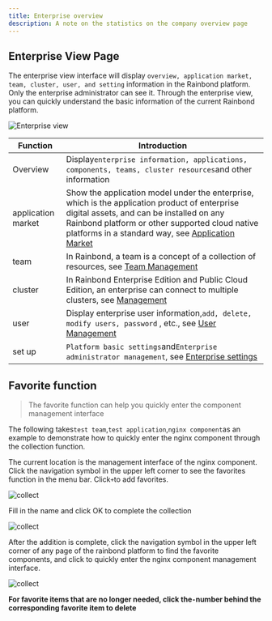 ```yaml
---
title: Enterprise overview
description: A note on the statistics on the company overview page
---
```


## Enterprise View Page

The enterprise view interface will display `overview, application market, team, cluster, user, and setting` information in the Rainbond platform. Only the enterprise administrator can see it. Through the enterprise view, you can quickly understand the basic information of the current Rainbond platform.

![Enterprise view](https://static.goodrain.com/docs/5.6/use-manual/user-manual/dashboad/Overview.png)

| Function           | Introduction                                                                                                                                                                                                                                                                                       |
| ------------------ | -------------------------------------------------------------------------------------------------------------------------------------------------------------------------------------------------------------------------------------------------------------------------------------------------- |
| Overview           | Display`enterprise information, applications, components, teams, cluster resources`and other information                                                                                                                                                                                           |
| application market | Show the application model under the enterprise, which is the application product of enterprise digital assets, and can be installed on any Rainbond platform or other supported cloud native platforms in a standard way, see [Application Market](/docs/use-manual/enterprise-manage/appcenter/) |
| team               | In Rainbond, a team is a concept of a collection of resources, see [Team Management](/docs/use-manual/enterprise-manage/teams/create-team)                                                                                                                                                         |
| cluster            | In Rainbond Enterprise Edition and Public Cloud Edition, an enterprise can connect to multiple clusters, see [Management](/docs/use-manual/enterprise-manage/cluster-manage/)                                                                                                                      |
| user               | Display enterprise user information,`add, delete, modify users, password` , etc., see [User Management](/docs/use-manual/enterprise-manage/user-manage/)                                                                                                                                           |
| set up             | `Platform basic settings`and`Enterprise administrator management`, see [Enterprise settings](/docs/use-manual/enterprise-manage/enterprise-settings/)                                                                                                                                              |

## Favorite function

> The favorite function can help you quickly enter the component management interface

The following takes`test team`,`test application`,`nginx component`as an example to demonstrate how to quickly enter the nginx component through the collection function.

The current location is the management interface of the nginx component. Click the navigation symbol in the upper left corner to see the favorites function in the menu bar. Click`+`to add favorites.

![collect](https://static.goodrain.com/docs/5.6/use-manual/user-manual/dashboad/Collection.png)

Fill in the name and click OK to complete the collection

![collect](https://static.goodrain.com/docs/5.6/use-manual/user-manual/dashboad/Add.png)

After the addition is complete, click the navigation symbol in the upper left corner of any page of the rainbond platform to find the favorite components, and click to quickly enter the nginx component management interface.

![collect](https://static.goodrain.com/docs/5.6/use-manual/user-manual/dashboad/Success.png)

**For favorite items that are no longer needed, click the`-`number behind the corresponding favorite item to delete**
